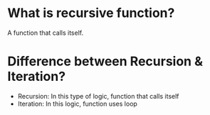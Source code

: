 # What is recursive function?
A function that calls itself.

# Difference between Recursion & Iteration?
- Recursion: In this type of logic, function that calls itself
- Iteration: In this logic, function uses loop